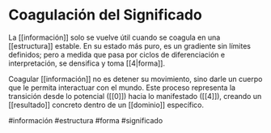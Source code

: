 # Coagulación del Significado

La [[información]] solo se vuelve útil cuando se coagula en una [[estructura]] estable. En su estado más puro, es un gradiente sin límites definidos; pero a medida que pasa por ciclos de diferenciación e interpretación, se densifica y toma [[4|forma]]. 

Coagular [[información]] no es detener su movimiento, sino darle un cuerpo que le permita interactuar con el mundo. Este proceso representa la transición desde lo potencial ([[0]]) hacia lo manifestado ([[4]]), creando un [[resultado]] concreto dentro de un [[dominio]] específico.

#información #estructura #forma #significado